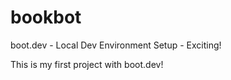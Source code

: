 # bookbot
boot.dev - Local Dev Environment Setup - Exciting!

This is my first project with boot.dev!

